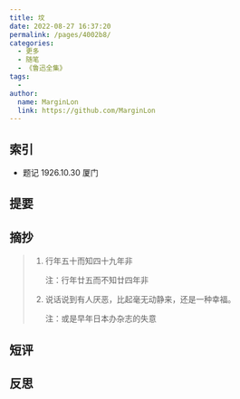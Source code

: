 ```yaml
---
title: 坟
date: 2022-08-27 16:37:20
permalink: /pages/4002b8/
categories:
  - 更多
  - 随笔
  - 《鲁迅全集》
tags:
  - 
author: 
  name: MarginLon
  link: https://github.com/MarginLon
---
```


## 索引

- 题记 1926.10.30 厦门

## 提要

## 摘抄

> 1. 行年五十而知四十九年非
>  
>    注：行年廿五而不知廿四年非
> 2. 说话说到有人厌恶，比起毫无动静来，还是一种幸福。
>  
>    注：或是早年日本办杂志的失意
>
## 短评

## 反思
